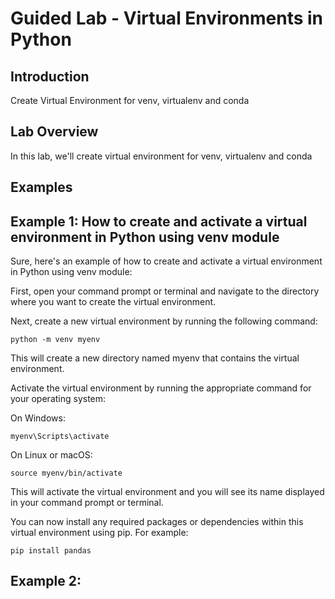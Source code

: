# Guided Lab - Virtual Environments in Python


## Introduction

Create Virtual Environment for venv, virtualenv and conda

## Lab Overview
In this lab, we'll create virtual environment for venv, virtualenv and conda

## Examples
## Example 1: How to create and activate a virtual environment in Python using venv module
Sure, here's an example of how to create and activate a virtual environment in Python using venv module:

First, open your command prompt or terminal and navigate to the directory where you want to create the virtual environment.

Next, create a new virtual environment by running the following command:

```
python -m venv myenv
```

This will create a new directory named myenv that contains the virtual environment.

Activate the virtual environment by running the appropriate command for your operating system:

On Windows:

```
myenv\Scripts\activate
```
On Linux or macOS:
```
source myenv/bin/activate
```
This will activate the virtual environment and you will see its name displayed in your command prompt or terminal.

You can now install any required packages or dependencies within this virtual environment using pip. For example:

```
pip install pandas
```

## Example 2: 
